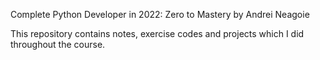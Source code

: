 Complete Python Developer in 2022: Zero to Mastery by Andrei Neagoie

This repository contains notes, exercise codes and projects which I did throughout the course.
